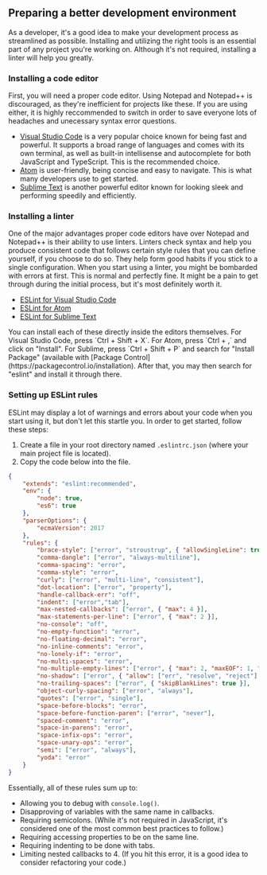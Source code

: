 ## Preparing a better development environment

As a developer, it's a good idea to make your development process as streamlined as possible. Installing and utilizing the right tools is an essential part of any project you're working on. Although it's not required, installing a linter will help you greatly.

### Installing a code editor

First, you will need a proper code editor. Using Notepad and Notepad++ is discouraged, as they're inefficient for projects like these. If you are using either, it is highly reccommended to switch in order to save everyone lots of headaches and unecessary syntax error questions.

* [Visual Studio Code](https://code.visualstudio.com/) is a very popular choice known for being fast and powerful. It supports a broad range of languages and comes with its own terminal, as well as built-in intellisense and autocomplete for both JavaScript and TypeScript. This is the recommended choice.
* [Atom](https://atom.io/) is user-friendly, being concise and easy to navigate. This is what many developers use to get started.
* [Sublime Text](https://www.sublimetext.com/) is another powerful editor known for looking sleek and performing speedily and efficiently.

### Installing a linter

One of the major advantages proper code editors have over Notepad and Notepad++ is their ability to use linters. Linters check syntax and help you produce consistent code that follows certain style rules that you can define yourself, if you choose to do so. They help form good habits if you stick to a single configuration. When you start using a linter, you might be bombarded with errors at first. This is normal and perfectly fine. It might be a pain to get through during the initial process, but it's most definitely worth it.

* [ESLint for Visual Studio Code](https://marketplace.visualstudio.com/items?itemName=dbaeumer.vscode-eslint)
* [ESLint for Atom](https://atom.io/packages/eslint)
* [ESLint for Sublime Text](https://packagecontrol.io/packages/ESLint)

<p class="tip">You can install each of these directly inside the editors themselves. For Visual Studio Code, press `Ctrl + Shift + X`. For Atom, press `Ctrl + ,` and click on "Install". For Sublime, press `Ctrl + Shift + P` and search for "Install Package" (available with [Package Control](https://packagecontrol.io/installation). After that, you may then search for "eslint" and install it through there.</p>

### Setting up ESLint rules

ESLint may display a lot of warnings and errors about your code when you start using it, but don't let this startle you. In order to get started, follow these steps:

1. Create a file in your root directory named `.eslintrc.json` (where your main project file is located).
2. Copy the code below into the file.

```json
{
	"extends": "eslint:recommended",
	"env": {
		"node": true,
		"es6": true
	},
	"parserOptions": {
		"ecmaVersion": 2017
	},
	"rules": {
		"brace-style": ["error", "stroustrup", { "allowSingleLine": true }],
		"comma-dangle": ["error", "always-multiline"],
		"comma-spacing": "error",
		"comma-style": "error",
		"curly": ["error", "multi-line", "consistent"],
		"dot-location": ["error", "property"],
		"handle-callback-err": "off",
		"indent": ["error","tab"],
		"max-nested-callbacks": ["error", { "max": 4 }],
		"max-statements-per-line": ["error", { "max": 2 }],
		"no-console": "off",
		"no-empty-function": "error",
		"no-floating-decimal": "error",
		"no-inline-comments": "error",
		"no-lonely-if": "error",
		"no-multi-spaces": "error",
		"no-multiple-empty-lines": ["error", { "max": 2, "maxEOF": 1, "maxBOF": 0 }],
		"no-shadow": ["error", { "allow": ["err", "resolve", "reject"] }],
		"no-trailing-spaces": ["error", { "skipBlankLines": true }],
		"object-curly-spacing": ["error", "always"],
		"quotes": ["error", "single"],
		"space-before-blocks": "error",
		"space-before-function-paren": ["error", "never"],
		"spaced-comment": "error",
		"space-in-parens": "error",
		"space-infix-ops": "error",
		"space-unary-ops": "error",
		"semi": ["error", "always"],
		"yoda": "error"
	}
}
```

Essentially, all of these rules sum up to:

* Allowing you to debug with `console.log()`.
* Disapproving of variables with the same name in callbacks.
* Requiring semicolons. (While it's not required in JavaScript, it's considered one of the most common best practices to follow.)
* Requiring accessing properties to be on the same line.
* Requiring indenting to be done with tabs.
* Limiting nested callbacks to 4. (If you hit this error, it is a good idea to consider refactoring your code.)
